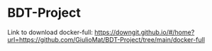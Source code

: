 # BDT-Project

Link to download docker-full: https://downgit.github.io/#/home?url=https://github.com/GiulioMat/BDT-Project/tree/main/docker-full
